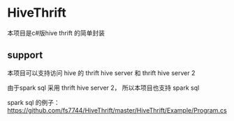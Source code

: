 # HiveThrift

本项目是c#版hive thrift 的简单封装

## support 

本项目可以支持访问 hive 的 thrift hive server 和 thrift hive server 2

由于spark sql 采用 thrift hive server 2， 所以本项目也支持 spark sql 

spark sql 的例子：https://github.com/fs7744/HiveThrift/master/HiveThrift/Example/Program.cs 
